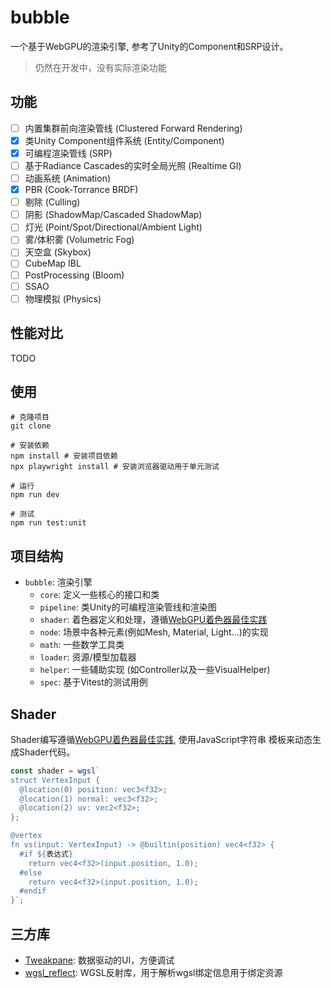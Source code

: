 # bubble

一个基于WebGPU的渲染引擎, 参考了Unity的Component和SRP设计。

> 仍然在开发中，没有实际渲染功能

## 功能

- [ ] 内置集群前向渲染管线 (Clustered Forward Rendering)
- [x] 类Unity Component组件系统 (Entity/Component)
- [x] 可编程渲染管线 (SRP)
- [ ] 基于Radiance Cascades的实时全局光照 (Realtime GI)
- [ ] 动画系统 (Animation)
- [x] PBR (Cook-Torrance BRDF)
- [ ] 剔除 (Culling)
- [ ] 阴影 (ShadowMap/Cascaded ShadowMap)
- [ ] 灯光 (Point/Spot/Directional/Ambient Light)
- [ ] 雾/体积雾 (Volumetric Fog)
- [ ] 天空盒 (Skybox)
- [ ] CubeMap IBL
- [ ] PostProcessing (Bloom)
- [ ] SSAO
- [ ] 物理模拟 (Physics)

## 性能对比

TODO

## 使用

```shell
# 克隆项目
git clone

# 安装依赖
npm install # 安装项目依赖
npx playwright install # 安装浏览器驱动用于单元测试

# 运行
npm run dev

# 测试
npm run test:unit
```

## 项目结构

- `bubble`: 渲染引擎
  - `core`: 定义一些核心的接口和类
  - `pipeline`: 类Unity的可编程渲染管线和渲染图
  - `shader`:
    着色器定义和处理，遵循[WebGPU着色器最佳实践](https://toji.dev/webgpu-best-practices/dynamic-shader-construction)
  - `node`: 场景中各种元素(例如Mesh, Material, Light...)的实现
  - `math`: 一些数学工具类
  - `loader`: 资源/模型加载器
  - `helper`: 一些辅助实现 (如Controller以及一些VisualHelper)
  - `spec`: 基于Vitest的测试用例

## Shader

Shader编写遵循[WebGPU着色器最佳实践](https://toji.dev/webgpu-best-practices/dynamic-shader-construction),
使用JavaScript字符串
模板来动态生成Shader代码。

```typescript
const shader = wgsl`
struct VertexInput {
  @location(0) position: vec3<f32>;
  @location(1) normal: vec3<f32>;
  @location(2) uv: vec2<f32>;
};

@vertex
fn vs(input: VertexInput) -> @builtin(position) vec4<f32> {
  #if ${表达式}
    return vec4<f32>(input.position, 1.0);
  #else
    return vec4<f32>(input.position, 1.0);
  #endif
}`;
```

## 三方库

- [Tweakpane](https://tweakpane.github.io/docs/getting-started/): 数据驱动的UI，方便调试
- [wgsl_reflect](https://github.com/brendan-duncan/wgsl_reflect): WGSL反射库，用于解析wgsl绑定信息用于绑定资源
